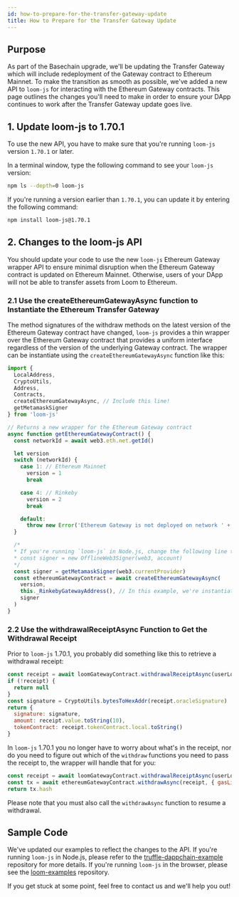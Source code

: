 ```yaml
---
id: how-to-prepare-for-the-transfer-gateway-update
title: How to Prepare for the Transfer Gateway Update
---
```


## Purpose

As part of the Basechain upgrade, we'll be updating the Transfer Gateway which will include
redeployment of the Gateway contract to Ethereum Mainnet. To make the transition as smooth as
possible, we've added a new API to `loom-js` for interacting with the Ethereum Gateway contracts.
This page outlines the changes you'll need to make in order to ensure your DApp continues
to work after the Transfer Gateway update goes live.

## 1. Update loom-js to 1.70.1

To use the new API, you have to make sure that you're running `loom-js` version `1.70.1` or later.

In a terminal window, type the following command to see your `loom-js` version:

```bash
npm ls --depth=0 loom-js
```

If you're running a version earlier than `1.70.1`, you can update it by entering the following command:

```bash
npm install loom-js@1.70.1
```

## 2. Changes to the loom-js API

You should update your code to use the new `loom-js` Ethereum Gateway wrapper API to ensure minimal
disruption when the Ethereum Gateway contract is updated on Ethereum Mainnet. Otherwise, users of
your DApp will not be able to transfer assets from Loom to Ethereum.

### 2.1 Use the createEthereumGatewayAsync function to Instantiate the Ethereum Transfer Gateway

The method signatures of the withdraw methods on the latest version of the Ethereum Gateway
contract have changed, `loom-js` provides a thin wrapper over the Ethereum Gateway contract that
provides a uniform interface regardless of the version of the underlying Gateway contract.
The wrapper can be instantiate using the `createEthereumGatewayAsync` function like this:

```js
import {
  LocalAddress,
  CryptoUtils,
  Address,
  Contracts,
  createEthereumGatewayAsync, // Include this line!
  getMetamaskSigner
} from 'loom-js'

// Returns a new wrapper for the Ethereum Gateway contract
async function getEthereumGatewayContract() {
  const networkId = await web3.eth.net.getId()

  let version
  switch (networkId) {
    case 1: // Ethereum Mainnet
      version = 1
      break

    case 4: // Rinkeby
      version = 2
      break

    default:
      throw new Error('Ethereum Gateway is not deployed on network ' + networkId)
  }

  /*
  * If you're running `loom-js` in Node.js, change the following line to something like:
  * const signer = new OfflineWeb3Signer(web3, account)
  */
  const signer = getMetamaskSigner(web3.currentProvider)
  const ethereumGatewayContract = await createEthereumGatewayAsync(
    version,
    this._RinkebyGatewayAddress(), // In this example, we're instantiating the Rinkeby transfer gateway
    signer
  )
}
```

### 2.2 Use the withdrawalReceiptAsync Function to Get the Withdrawal Receipt

Prior to `loom-js` 1.70.1, you probably did something like this to retrieve a withdrawal receipt:

```js
const receipt = await loomGatewayContract.withdrawalReceiptAsync(userLocalAddr)
if (!receipt) {
  return null
}
const signature = CryptoUtils.bytesToHexAddr(receipt.oracleSignature)
return {
  signature: signature,
  amount: receipt.value.toString(10),
  tokenContract: receipt.tokenContract.local.toString()
}
```

In `loom-js` 1.70.1 you no longer have to worry about what's in the receipt, nor do you need to figure
out which of the `withdraw` functions you need to pass the receipt to, the wrapper will handle that for you:

```js
const receipt = await loomGatewayContract.withdrawalReceiptAsync(userLoomAddr)
const tx = await ethereumGatewayContract.withdrawAsync(receipt, { gasLimit: gas })
return tx.hash
```

Please note that you must also call the `withdrawAsync` function to resume a withdrawal.

## Sample Code

We've updated our examples to reflect the changes to the API. If you're running `loom-js` in Node.js, please refer to the [truffle-dappchain-example](https://github.com/loomnetwork/truffle-dappchain-example/blob/master/gateway-cli.js) repository for more details. If you're running `loom-js` in the browser, please see the [loom-examples](https://github.com/loomnetwork/loom-examples) repository.

If you get stuck at some point, feel free to contact us and we'll help you out!
